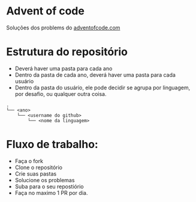 # Advent of code
Soluções dos problems do [adventofcode.com](https://adventofcode.com)

# Estrutura do repositório

- Deverá haver uma pasta para cada ano
- Dentro da pasta de cada ano, deverá haver uma pasta para cada usuário
- Dentro da pasta do usuário, ele pode decidir se agrupa por linguagem, por desafio, ou qualquer outra coisa.

```
.
└── <ano>
    └── <username do github>
        └── <nome da linguagem>
```

# Fluxo de trabalho:

- Faça o fork
- Clone o repositório
- Crie suas pastas
- Solucione os problemas
- Suba para o seu repostiório
- Faça no maximo 1 PR por dia.
